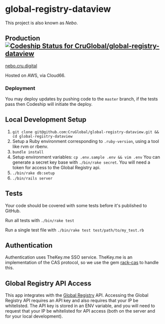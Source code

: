 # global-registry-dataview

This project is also known as *Nebo*.

## Production [ ![Codeship Status for CruGlobal/global-registry-dataview](https://codeship.com/projects/c43536d0-331b-0133-d98c-22535d26ab7f/status?branch=master)](https://codeship.com/projects/100132)

[nebo.cru.digital](http://nebo.cru.digital/)

Hosted on AWS, via Cloud66.

### Deployment

You may deploy updates by pushing code to the `master` branch, if the tests pass then Codeship will initiate the deploy.

## Local Development Setup

1. `git clone git@github.com:CruGlobal/global-registry-dataview.git && cd global-registry-dataview`
2. Setup a Ruby environment corresponding to `.ruby-version`, using a tool like rvm or rbenv.
3. `bundle install`
4. Setup environment variables: `cp .env.sample .env && vim .env` You can generate a secret key base with `./bin/rake secret`. You will need a token for access to the Global Registry api.
5. `./bin/rake db:setup`
6. `./bin/rails server`

## Tests

Your code should be covered with some tests before it's published to GitHub.

Run all tests with `./bin/rake test`

Run a single test file with `./bin/rake test test/path/to/my_test.rb`

## Authentication

Authentication uses TheKey.me SSO service. TheKey.me is an implementation of the CAS protocol, so we use the gem [rack-cas](https://github.com/biola/rack-cas/) to handle this.

## Global Registry API Access

This app integrates with the [Global Registry](http://www.global-registry.org/) API. Accessing the Global Registry API requires an API key and also requires that your IP be whitelisted. The API key is stored in an ENV variable, and you will need to request that your IP be whitelisted for API access (both on the server and for your local development).
